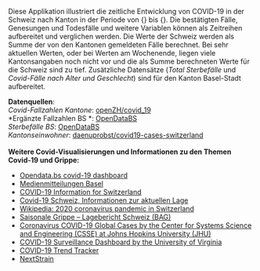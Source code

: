 Diese Applikation illustriert die zeitliche Entwicklung von COVID-19 in der Schweiz nach Kanton in der Periode von {} bis {}. Die bestätigten Fälle, Genesungen und Todesfälle und weitere Variablen können als Zeitreihen aufbereitet und verglichen werden. Die Werte der Schweiz werden als Summe der von den Kantonen gemeldeten Fälle berechnet. Bei sehr aktuellen Werten, oder bei Werten am Wochenende, liegen viele Kantonsangaben noch nicht vor und die als Summe berechneten Werte für die Schweiz sind zu tief. Zusätzliche Datensätze (*Total Sterbefälle* und *Covid-Fälle nach Alter und Geschlecht*) sind für den Kanton Basel-Stadt aufbereitet.<p>
**Datenquellen**:<br>
*Covid-Fallzahlen Kantone*: [openZH/covid_19](https://github.com/openZH/covid_19)<br>
*Ergänzte Fallzahlen BS *:  [OpenDataBS](https://data.bs.ch/explore/dataset/100073/table/?sort=timestamp)<br>
*Sterbefälle BS*: [OpenDataBS](https://data.bs.ch/explore/dataset/100079/information/)<br>
*Kantonseinwohner*: [daenuprobst/covid19-cases-switzerland](https://github.com/daenuprobst/covid19-cases-switzerland/)<br><br>
**Weitere Covid-Visualisierungen und Informationen zu den Themen Covid-19 und Grippe:**<br>
* [Opendata.bs covid-19 dashboard](https://data.bs.ch/pages/covid-19-dashboard/)
* [Medienmitteilungen Basel](https://www.coronavirus.bs.ch/aktuelles.html)
* [COVID-19 Information for Switzerland](https://www.corona-data.ch/)
* [Covid-⁠19 Schweiz, Informationen zur aktuellen Lage](https://www.covid19.admin.ch/de/overview)
* [Wikipedia: 2020 coronavirus pandemic in Switzerland](https://en.wikipedia.org/wiki/2020_coronavirus_pandemic_in_Switzerland)
* [Saisonale Grippe – Lagebericht Schweiz (BAG)](https://www.bag.admin.ch/bag/de/home/krankheiten/ausbrueche-epidemien-pandemien/aktuelle-ausbrueche-epidemien/saisonale-grippe---lagebericht-schweiz.html)
* [Coronavirus COVID-19 Global Cases by the Center for Systems Science and Engineering (CSSE) at Johns Hopkins University (JHU)](https://gisanddata.maps.arcgis.com/apps/opsdashboard/index.html#/bda7594740fd40299423467b48e9ecf6)
* [COVID-19 Surveillance Dashboard by the University of Virginia](http://ncov.bii.virginia.edu/dashboard/)
* [COVID-19 Trend Tracker](https://public.tableau.com/profile/jonas.nart#!/vizhome/COVID19_15844962693420/COVID19-TrendTracker)
* [NextStrain](https://nextstrain.org/sars-cov-2/)
